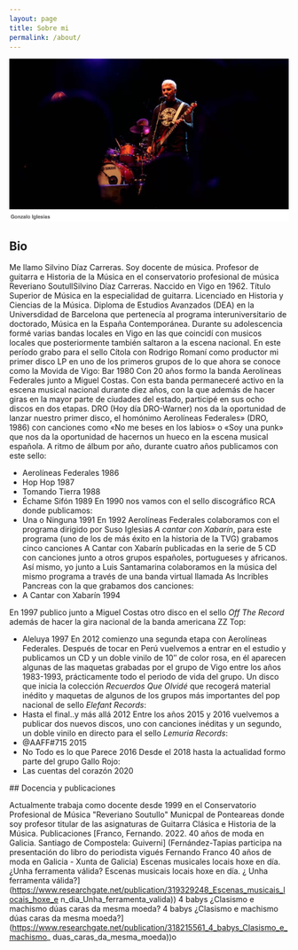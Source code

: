 ```yaml
---
layout: page
title: Sobre mi
permalink: /about/
---
```


![Esta es una imagen de ejemplo](/images/aaff.png)

## Bio

Me llamo Silvino Díaz Carreras. Soy docente de música. Profesor de guitarra e Historia de la Música en el conservatorio profesional de música Reveriano SoutullSilvino Díaz Carreras. Naccido en Vigo en 1962.
Título Superior de Música en la especialidad de guitarra. Licenciado en Historia y Ciencias de la Música. Diploma de Estudios Avanzados (DEA) en la Universdidad de Barcelona que pertenecía al programa interuniversitario de doctorado, Música en la España Contemporánea.
Durante su adolescencia formé varias bandas locales en Vigo en las que coincidí con musicos locales que posteriormente también saltaron a la escena nacional. En este período grabo para el sello Cítola con Rodrigo Romaní como productor mi primer disco LP en uno de los primeros grupos de lo que ahora se conoce como la Movida de Vigo:
Bar 1980
Con 20 años formo la banda Aerolíneas Federales junto a Miguel Costas. Con esta banda permaneceré activo en la escena musical nacional durante diez años, con la que además de hacer giras en la mayor parte de ciudades del estado, participé en sus ocho discos en dos etapas.
DRO (Hoy día DRO-Warner) nos da la oportunidad de lanzar nuestro primer disco, el homónimo Aerolíneas Federales» (DRO, 1986)  con canciones como «No me beses en los labios» o «Soy una punk» que nos da la oportunidad de hacernos un hueco en la escena musical española.
A ritmo de álbum por año, durante cuatro años publicamos con este sello:
-  Aerolíneas Federales 1986
- Hop Hop 1987
- Tomando Tierra 1988
- Échame Sifón 1989
En 1990 nos vamos con el sello discográfico RCA donde publicamos:
- Una o Ninguna 1991
En 1992 Aerolíneas Federales colaboramos con el programa dirigido por Suso Iglesias *A cantar con Xabarín*, para este programa (uno de los de más éxito en la historia de la TVG) grabamos cinco canciones A Cantar con Xabarín publicadas en la serie de 5 CD con canciones junto a otros grupos españoles, portugueses y africanos.
Así mismo, yo junto a Luis Santamarina colaboramos en la música  del mismo programa a través de una banda virtual llamada As Incribles Pancreas con la que grabamos dos canciones:
- A Cantar con Xabarín 1994
  

En 1997 publico junto a Miguel Costas otro disco en el sello *Off The Record* además de hacer la gira nacional de la banda americana  ZZ Top:
- Aleluya 1997
En 2012 comienzo una segunda etapa con Aerolíneas Federales. Después de tocar en Perú vuelvemos a entrar en el estudio y publicamos un CD y un doble vinilo de 10′′ de color rosa, en él aparecen algunas de las maquetas grabadas por el grupo de Vigo entre los años 1983-1993, prácticamente todo el periodo de vida del grupo. Un disco que inicia la colección *Recuerdos Que Olvidé* que recogerá material inédito y maquetas de algunos de los grupos más importantes del pop nacional de sello *Elefant Records*:
- Hasta el final..y más allá 2012
Entre los años 2015 y 2016 vuelvemos a publicar dos nuevos discos, uno con canciones inéditas y un segundo, un doble vinilo en directo para el sello *Lemuria Records*:
- @AAFF#715 2015
- No Todo es lo que Parece 2016
Desde el 2018 hasta la actualidad formo parte del grupo Gallo Rojo:
- Las cuentas del corazón 2020

 ## Docencia y publicaciones 

Actualmente trabaja como docente desde 1999 en el Conservatorio Profesional de Música "Reveriano Soutullo" Municpal de Ponteareas donde soy profesor titular de las asignaturas de Guitarra Clásica e Historia de la Música.
Publicaciones
[Franco, Fernando. 2022. 40 años de moda en Galicia. Santiago de Compostela: Guiverni] (Fernández-Tapias participa na presentación do libro do periodista vigués Fernando Franco 40 años de moda en Galicia - Xunta de Galicia)
Escenas musicales locais hoxe en día. ¿Unha ferramenta válida? Escenas musicais locais hoxe en día. ¿ Unha ferramenta válida?] (https://www.researchgate.net/publication/319329248_Escenas_musicais_locais_hoxe_e n_dia_Unha_ferramenta_valida))
4 babys ¿Clasismo e machismo dúas caras da mesma moeda? 4 babys ¿Clasismo e machismo dúas caras da mesma moeda?] (https://www.researchgate.net/publication/318215561_4_babys_Clasismo_e_machismo_ duas_caras_da_mesma_moeda))o




